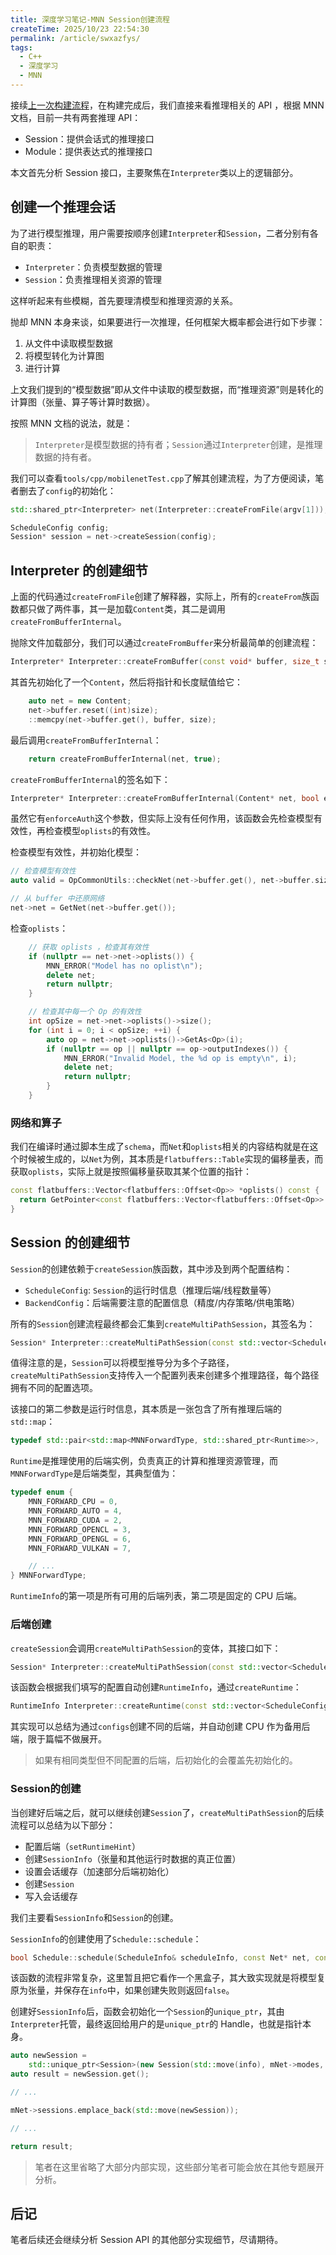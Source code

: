 ```yaml
---
title: 深度学习笔记-MNN Session创建流程
createTime: 2025/10/23 22:54:30
permalink: /article/swxazfys/
tags:
  - C++
  - 深度学习
  - MNN
---
```


接续[上一次构建流程](./深度学习笔记-MNN上位机编译.md)，在构建完成后，我们直接来看推理相关的 API ，根据 MNN 文档，目前一共有两套推理 API：

- Session：提供会话式的推理接口
- Module：提供表达式的推理接口

本文首先分析 Session 接口，主要聚焦在`Interpreter`类以上的逻辑部分。

## 创建一个推理会话

为了进行模型推理，用户需要按顺序创建`Interpreter`和`Session`，二者分别有各自的职责：

- `Interpreter`：负责模型数据的管理
- `Session`：负责推理相关资源的管理

这样听起来有些模糊，首先要理清模型和推理资源的关系。

抛却 MNN 本身来谈，如果要进行一次推理，任何框架大概率都会进行如下步骤：

1. 从文件中读取模型数据
2. 将模型转化为计算图
3. 进行计算

上文我们提到的“模型数据”即从文件中读取的模型数据，而“推理资源”则是转化的计算图（张量、算子等计算时数据）。

按照 MNN 文档的说法，就是：

> `Interpreter`是模型数据的持有者；`Session`通过`Interpreter`创建，是推理数据的持有者。

我们可以查看`tools/cpp/mobilenetTest.cpp`了解其创建流程，为了方便阅读，笔者删去了`config`的初始化：

```cpp
std::shared_ptr<Interpreter> net(Interpreter::createFromFile(argv[1]));

ScheduleConfig config;
Session* session = net->createSession(config);
```

## Interpreter 的创建细节

上面的代码通过`createFromFile`创建了解释器，实际上，所有的`createFrom`族函数都只做了两件事，其一是加载`Content`类，其二是调用`createFromBufferInternal`。

抛除文件加载部分，我们可以通过`createFromBuffer`来分析最简单的创建流程：

```cpp
Interpreter* Interpreter::createFromBuffer(const void* buffer, size_t size);
```

其首先初始化了一个`Content`，然后将指针和长度赋值给它：

```cpp
    auto net = new Content;
    net->buffer.reset((int)size);
    ::memcpy(net->buffer.get(), buffer, size);
```

最后调用`createFromBufferInternal`：

```cpp
    return createFromBufferInternal(net, true);
```

`createFromBufferInternal`的签名如下：

```cpp
Interpreter* Interpreter::createFromBufferInternal(Content* net, bool enforceAuth);
```

虽然它有`enforceAuth`这个参数，但实际上没有任何作用，该函数会先检查模型有效性，再检查模型`oplists`的有效性。

检查模型有效性，并初始化模型：

```cpp
// 检查模型有效性
auto valid = OpCommonUtils::checkNet(net->buffer.get(), net->buffer.size());

// 从 buffer 中还原网络
net->net = GetNet(net->buffer.get());
```

检查`oplists`：

```cpp
    // 获取 oplists ，检查其有效性
    if (nullptr == net->net->oplists()) {
        MNN_ERROR("Model has no oplist\n");
        delete net;
        return nullptr;
    }

    // 检查其中每一个 Op 的有效性
    int opSize = net->net->oplists()->size();
    for (int i = 0; i < opSize; ++i) {
        auto op = net->net->oplists()->GetAs<Op>(i);
        if (nullptr == op || nullptr == op->outputIndexes()) {
            MNN_ERROR("Invalid Model, the %d op is empty\n", i);
            delete net;
            return nullptr;
        }
    }
```

### 网络和算子

我们在编译时通过脚本生成了`schema`，而`Net`和`oplists`相关的内容结构就是在这个时候被生成的，以`Net`为例，其本质是`flatbuffers::Table`实现的偏移量表，而获取`oplists`，实际上就是按照偏移量获取其某个位置的指针：

```cpp
const flatbuffers::Vector<flatbuffers::Offset<Op>> *oplists() const {
  return GetPointer<const flatbuffers::Vector<flatbuffers::Offset<Op>> *>(10);
}
```

## Session 的创建细节

`Session`的创建依赖于`createSession`族函数，其中涉及到两个配置结构：

- `ScheduleConfig`: `Session`的运行时信息（推理后端/线程数量等）
- `BackendConfig`：后端需要注意的配置信息（精度/内存策略/供电策略）

所有的`Session`创建流程最终都会汇集到`createMultiPathSession`，其签名为：

```cpp
Session* Interpreter::createMultiPathSession(const std::vector<ScheduleConfig>& configs, const RuntimeInfo& runtime);
```

值得注意的是，`Session`可以将模型推导分为多个子路径，`createMultiPathSession`支持传入一个配置列表来创建多个推理路径，每个路径拥有不同的配置选项。

该接口的第二参数是运行时信息，其本质是一张包含了所有推理后端的`std::map`：

```cpp
typedef std::pair<std::map<MNNForwardType, std::shared_ptr<Runtime>>,  std::shared_ptr<Runtime>> RuntimeInfo;
```

`Runtime`是推理使用的后端实例，负责真正的计算和推理资源管理，而`MNNForwardType`是后端类型，其典型值为：

```cpp
typedef enum {
    MNN_FORWARD_CPU = 0,
    MNN_FORWARD_AUTO = 4,
    MNN_FORWARD_CUDA = 2,
    MNN_FORWARD_OPENCL = 3,
    MNN_FORWARD_OPENGL = 6,
    MNN_FORWARD_VULKAN = 7,

    // ...
} MNNForwardType;
```

`RuntimeInfo`的第一项是所有可用的后端列表，第二项是固定的 CPU 后端。

### 后端创建

`createSession`会调用`createMultiPathSession`的变体，其接口如下：

```cpp
Session* Interpreter::createMultiPathSession(const std::vector<ScheduleConfig>& configs);
```

该函数会根据我们填写的配置自动创建`RuntimeInfo`，通过`createRuntime`：

```cpp
RuntimeInfo Interpreter::createRuntime(const std::vector<ScheduleConfig>& configs);
```

其实现可以总结为通过`configs`创建不同的后端，并自动创建 CPU 作为备用后端，限于篇幅不做展开。

> 如果有相同类型但不同配置的后端，后初始化的会覆盖先初始化的。

### Session的创建

当创建好后端之后，就可以继续创建`Session`了，`createMultiPathSession`的后续流程可以总结为以下部分：

- 配置后端（`setRuntimeHint`）
- 创建`SessionInfo`（张量和其他运行时数据的真正位置）
- 设置会话缓存（加速部分后端初始化）
- 创建`Session`
- 写入会话缓存

我们主要看`SessionInfo`和`Session`的创建。

`SessionInfo`的创建使用了`Schedule::schedule`：

```cpp
bool Schedule::schedule(ScheduleInfo& scheduleInfo, const Net* net, const std::vector<ScheduleConfig>& configs, const RuntimeInfo& runtimeInfo);
```

该函数的流程非常复杂，这里暂且把它看作一个黑盒子，其大致实现就是将模型复原为张量，并保存在`info`中，如果创建失败则返回`false`。

创建好`SessionInfo`后，函数会初始化一个`Session`的`unique_ptr`，其由`Interpreter`托管，最终返回给用户的是`unique_ptr`的 Handle，也就是指针本身。

```cpp
auto newSession =
    std::unique_ptr<Session>(new Session(std::move(info), mNet->modes, std::move(rt)));
auto result = newSession.get();

// ...

mNet->sessions.emplace_back(std::move(newSession));

// ...

return result;
```

> 笔者在这里省略了大部分内部实现，这些部分笔者可能会放在其他专题展开分析。

## 后记

笔者后续还会继续分析 Session API 的其他部分实现细节，尽请期待。
